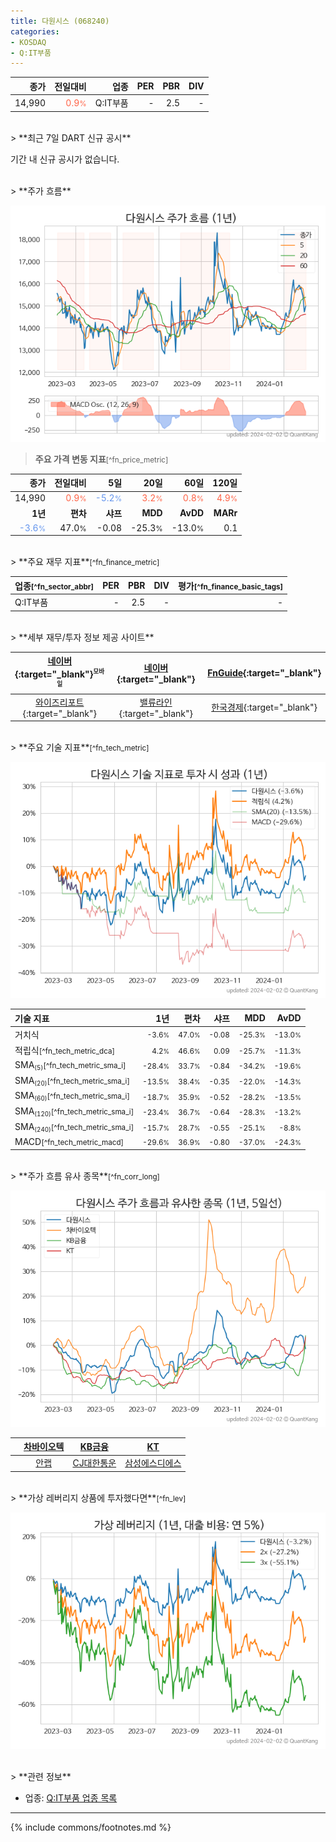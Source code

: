 ```yaml
---
title: 다원시스 (068240)
categories:
- KOSDAQ
- Q:IT부품
---
```

| **종가** | **전일대비** | **업종** | **PER** | **PBR** | **DIV** |
| -------: | -----------: | -------: | ------: | ------: | ------: |
| 14,990 | <span style="color: tomato">0.9<small>%</small></span> | Q:IT부품 | - | 2.5 | - |

<!-- more -->

<br>
> **최근 7일 DART 신규 공시**<a id="dart"></a>

기간 내 신규 공시가 없습니다.

<br>
> **주가 흐름**<a id="price"></a>

![068240](/stock/images/068240.png)

> **주요 가격 변동 지표**<small>[^fn_price_metric]</small>

| **종가** | **전일대비** | **5일** | **20일** | **60일** | **120일** |
| -------: | -----------: | ------: | -------: | -------: | --------: |
| 14,990 | <span style="color: tomato">0.9<small>%</small></span> | <span style="color: cornflowerblue">-5.2<small>%</small></span> | <span style="color: tomato">3.2<small>%</small></span> | <span style="color: tomato">0.8<small>%</small></span> | <span style="color: tomato">4.9<small>%</small></span> |
| **1년** | **편차** | **샤프** | **MDD** | **AvDD** | **MARr** |
| <span style="color: cornflowerblue">-3.6<small>%</small></span> | 47.0<small>%</small> | -0.08 | -25.3<small>%</small> | -13.0<small>%</small> | 0.1 |

<br>
> **주요 재무 지표**<small>[^fn_finance_metric]</small>

| **업종**<small>[^fn_sector_abbr]</small> | **PER** | **PBR** | **DIV** | **평가**<small>[^fn_finance_basic_tags]</small> |
| :--------------------------------------- | ------: | ------: | ------: | ----------------------------------------------: |
| Q:IT부품 | - | 2.5 | - | - |

<br>
> **세부 재무/투자 정보 제공 사이트**

| [네이버](https://m.stock.naver.com/domestic/stock/068240/finance/summary){:target="_blank"}<sup><small>모바일</small></sup> | [네이버](https://finance.naver.com/item/coinfo.naver?code=068240){:target="_blank"} | [FnGuide](https://comp.fnguide.com/SVO2/ASP/SVD_Invest.asp?gicode=A068240&MenuYn=Y){:target="_blank"} |
| :---: | :---: | :---: |
| [와이즈리포트](https://comp.wisereport.co.kr/company/c1040001.aspx?cmp_cd=068240){:target="_blank"} | [밸류라인](https://www.valueline.co.kr/finance/summary/068240){:target="_blank"} | [한국경제](https://markets.hankyung.com/stock/068240/financial-summary){:target="_blank"} |

<br>
> **주요 기술 지표**<small>[^fn_tech_metric]</small>


![068240](/stock/images/068240_tech.png)

| **기술 지표** | **1년** | **편차** | **샤프** | **MDD** | **AvDD** |
| :------------ | ------: | -----------: | -------: | ------: | -------: |
| 거치식 | <small>-3.6<small>%</small></small> | <small>47.0<small>%</small></small> | <small>-0.08</small> | <small>-25.3<small>%</small></small> | <small>-13.0<small>%</small></small> |
| 적립식<small>[^fn_tech_metric_dca]</small> | <small>4.2<small>%</small></small> | <small>46.6<small>%</small></small> | <small>0.09</small> | <small>-25.7<small>%</small></small> | <small>-11.3<small>%</small></small> |
| SMA<small><sub>(5)</sub></small><small>[^fn_tech_metric_sma_i]</small> | <small>-28.4<small>%</small></small> | <small>33.7<small>%</small></small> | <small>-0.84</small> | <small>-34.2<small>%</small></small> | <small>-19.6<small>%</small></small> |
| SMA<small><sub>(20)</sub></small><small>[^fn_tech_metric_sma_i]</small> | <small>-13.5<small>%</small></small> | <small>38.4<small>%</small></small> | <small>-0.35</small> | <small>-22.0<small>%</small></small> | <small>-14.3<small>%</small></small> |
| SMA<small><sub>(60)</sub></small><small>[^fn_tech_metric_sma_i]</small> | <small>-18.7<small>%</small></small> | <small>35.9<small>%</small></small> | <small>-0.52</small> | <small>-28.2<small>%</small></small> | <small>-13.5<small>%</small></small> |
| SMA<small><sub>(120)</sub></small><small>[^fn_tech_metric_sma_i]</small> | <small>-23.4<small>%</small></small> | <small>36.7<small>%</small></small> | <small>-0.64</small> | <small>-28.3<small>%</small></small> | <small>-13.2<small>%</small></small> |
| SMA<small><sub>(240)</sub></small><small>[^fn_tech_metric_sma_i]</small> | <small>-15.7<small>%</small></small> | <small>28.7<small>%</small></small> | <small>-0.55</small> | <small>-25.1<small>%</small></small> | <small>-8.8<small>%</small></small> |
| MACD<small>[^fn_tech_metric_macd]</small> | <small>-29.6<small>%</small></small> | <small>36.9<small>%</small></small> | <small>-0.80</small> | <small>-37.0<small>%</small></small> | <small>-24.3<small>%</small></small> |

<br>
> **주가 흐름 유사 종목**<a id="corr"></a><small>[^fn_corr_long]</small>

![068240](/stock/images/068240_corr.png)

|       | [차바이오텍](/085660/) | [KB금융](/105560/) | [KT](/030200/) |
| :---: | :------------------------------------: | :------------------------------------: | :------------------------------------: |
|       | [안랩](/053800/) | [CJ대한통운](/000120/) | [삼성에스디에스](/018260/) |

<br>
> **가상 레버리지 상품에 투자했다면**<a id="2x"></a><small>[^fn_lev]</small>

![068240](/stock/images/068240_2x.png)

<br>
> **관련 정보**

- 업종: [Q:IT부품 업종 목록](/stats/sector/kosdaq_업종_IT부품_종목/)

---
{% include commons/footnotes.md %}